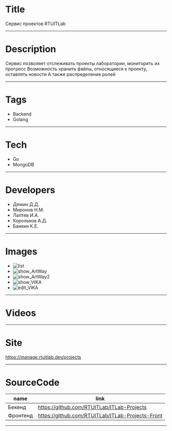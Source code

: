 # Title

Сервис проектов RTUITLab

---

# Description

Сервис позволяет отслеживать проекты лаборатории, мониторить их прогресс
Возможность хранить файлы, относящиеся к проекту, оставлять новости
А также распределение ролей

---

# Tags

- Backend
- Golang

---

# Tech

- Go
- MongoDB

---

# Developers

- Демин Д.Д.
- Миронов Н.М.
- Лаптев И.А.
- Корольков А.Д.
- Баикин К.Е.

---

# Images

- ![list](landing/list.png)
- ![show_ArtWay](landing/show_ArtWay.png)
- ![show_ArtWay2](landing/show_ArtWay2.png)
- ![show_VIKA](landing/show_VIKA.png)
- ![edit_VIKA](landing/edit_VIKA.png)

---

# Videos

---

# Site

https://manage.rtuitlab.dev/projects

---

# SourceCode

| name     | link                                             |
| -------- | ------------------------------------------------ |
| Бекенд   | https://github.com/RTUITLab/ITLab-Projects       |
| Фронтенд | https://github.com/RTUITLab/ITLab-Projects-Front |

---
